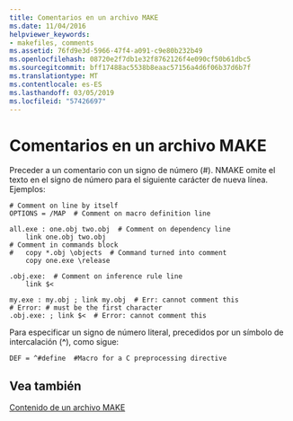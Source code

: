 ```yaml
---
title: Comentarios en un archivo MAKE
ms.date: 11/04/2016
helpviewer_keywords:
- makefiles, comments
ms.assetid: 76fd9e3d-5966-47f4-a091-c9e80b232b49
ms.openlocfilehash: 08720e2f7db1e32f8762126f4e090cf50b61dbc5
ms.sourcegitcommit: bff17488ac5538b8eaac57156a4d6f06b37d6b7f
ms.translationtype: MT
ms.contentlocale: es-ES
ms.lasthandoff: 03/05/2019
ms.locfileid: "57426697"
---
```

# <a name="comments-in-a-makefile"></a>Comentarios en un archivo MAKE

Preceder a un comentario con un signo de número (#). NMAKE omite el texto en el signo de número para el siguiente carácter de nueva línea. Ejemplos:

```
# Comment on line by itself
OPTIONS = /MAP  # Comment on macro definition line

all.exe : one.obj two.obj  # Comment on dependency line
    link one.obj two.obj
# Comment in commands block
#   copy *.obj \objects  # Command turned into comment
    copy one.exe \release

.obj.exe:  # Comment on inference rule line
    link $<

my.exe : my.obj ; link my.obj  # Err: cannot comment this
# Error: # must be the first character
.obj.exe: ; link $<  # Error: cannot comment this
```

Para especificar un signo de número literal, precedidos por un símbolo de intercalación (**^**), como sigue:

```
DEF = ^#define  #Macro for a C preprocessing directive
```

## <a name="see-also"></a>Vea también

[Contenido de un archivo MAKE](../build/contents-of-a-makefile.md)
